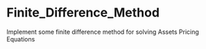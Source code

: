 # Finite_Difference_Method
Implement some finite difference method for solving Assets Pricing Equations
